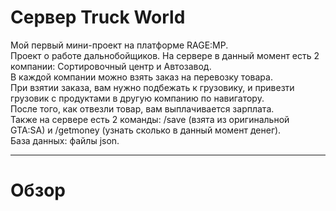 # Сервер Truck World

Мой первый мини-проект на платформе RAGE:MP.\
Проект о работе дальнобойщиков. На сервере в данный момент есть 2 компании: Сортировочный центр и Автозавод.\
В каждой компании можно взять заказ на перевозку товара.\
При взятии заказа, вам нужно подбежать к грузовику, и привезти грузовик с продуктами в другую компанию по навигатору.\
После того, как отвезли товар, вам выплачивается зарплата.\
Также на сервере есть 2 команды: /save (взята из оригинальной GTA:SA) и /getmoney (узнать сколько в данный момент денег).\
База данных: файлы json.

____

# Обзор


